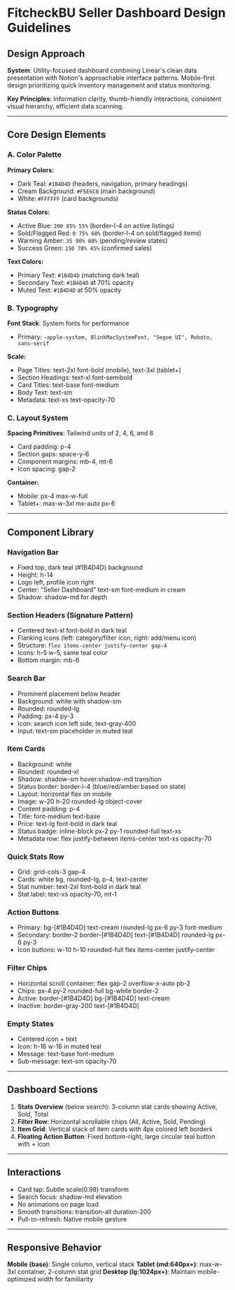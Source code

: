 # FitcheckBU Seller Dashboard Design Guidelines

## Design Approach

**System**: Utility-focused dashboard combining Linear's clean data presentation with Notion's approachable interface patterns. Mobile-first design prioritizing quick inventory management and status monitoring.

**Key Principles**: Information clarity, thumb-friendly interactions, consistent visual hierarchy, efficient data scanning.

---

## Core Design Elements

### A. Color Palette

**Primary Colors:**
- Dark Teal: `#1B4D4D` (headers, navigation, primary headings)
- Cream Background: `#F5E6C8` (main background)
- White: `#FFFFFF` (card backgrounds)

**Status Colors:**
- Active Blue: `200 85% 55%` (border-l-4 on active listings)
- Sold/Flagged Red: `0 75% 60%` (border-l-4 on sold/flagged items)
- Warning Amber: `35 90% 60%` (pending/review states)
- Success Green: `150 70% 45%` (confirmed sales)

**Text Colors:**
- Primary Text: `#1B4D4D` (matching dark teal)
- Secondary Text: `#1B4D4D` at 70% opacity
- Muted Text: `#1B4D4D` at 50% opacity

### B. Typography

**Font Stack**: System fonts for performance
- Primary: `-apple-system, BlinkMacSystemFont, "Segoe UI", Roboto, sans-serif`

**Scale:**
- Page Titles: text-2xl font-bold (mobile), text-3xl (tablet+)
- Section Headings: text-xl font-semibold
- Card Titles: text-base font-medium
- Body Text: text-sm
- Metadata: text-xs text-opacity-70

### C. Layout System

**Spacing Primitives**: Tailwind units of 2, 4, 6, and 8
- Card padding: p-4
- Section gaps: space-y-6
- Component margins: mb-4, mt-6
- Icon spacing: gap-2

**Container:**
- Mobile: px-4 max-w-full
- Tablet+: max-w-3xl mx-auto px-6

---

## Component Library

### Navigation Bar
- Fixed top, dark teal (#1B4D4D) background
- Height: h-14
- Logo left, profile icon right
- Center: "Seller Dashboard" text-sm font-medium in cream
- Shadow: shadow-md for depth

### Section Headers (Signature Pattern)
- Centered text-xl font-bold in dark teal
- Flanking icons (left: category/filter icon, right: add/menu icon)
- Structure: `flex items-center justify-center gap-4`
- Icons: h-5 w-5, same teal color
- Bottom margin: mb-6

### Search Bar
- Prominent placement below header
- Background: white with shadow-sm
- Rounded: rounded-lg
- Padding: px-4 py-3
- Icon: search icon left side, text-gray-400
- Input: text-sm placeholder in muted teal

### Item Cards
- Background: white
- Rounded: rounded-xl
- Shadow: shadow-sm hover:shadow-md transition
- Status border: border-l-4 (blue/red/amber based on state)
- Layout: horizontal flex on mobile
- Image: w-20 h-20 rounded-lg object-cover
- Content padding: p-4
- Title: font-medium text-base
- Price: text-lg font-bold in dark teal
- Status badge: inline-block px-2 py-1 rounded-full text-xs
- Metadata row: flex justify-between items-center text-xs opacity-70

### Quick Stats Row
- Grid: grid-cols-3 gap-4
- Cards: white bg, rounded-lg, p-4, text-center
- Stat number: text-2xl font-bold in dark teal
- Stat label: text-xs opacity-70, mt-1

### Action Buttons
- Primary: bg-[#1B4D4D] text-cream rounded-lg px-6 py-3 font-medium
- Secondary: border-2 border-[#1B4D4D] text-[#1B4D4D] rounded-lg px-6 py-3
- Icon buttons: w-10 h-10 rounded-full flex items-center justify-center

### Filter Chips
- Horizontal scroll container: flex gap-2 overflow-x-auto pb-2
- Chips: px-4 py-2 rounded-full bg-white border-2
- Active: border-[#1B4D4D] bg-[#1B4D4D] text-cream
- Inactive: border-gray-200 text-[#1B4D4D]

### Empty States
- Centered icon + text
- Icon: h-16 w-16 in muted teal
- Message: text-base font-medium
- Sub-message: text-sm opacity-70

---

## Dashboard Sections

1. **Stats Overview** (below search): 3-column stat cards showing Active, Sold, Total
2. **Filter Row**: Horizontal scrollable chips (All, Active, Sold, Pending)
3. **Item Grid**: Vertical stack of item cards with 4px colored left borders
4. **Floating Action Button**: Fixed bottom-right, large circular teal button with + icon

---

## Interactions

- Card tap: Subtle scale(0.98) transform
- Search focus: shadow-md elevation
- No animations on page load
- Smooth transitions: transition-all duration-200
- Pull-to-refresh: Native mobile gesture

---

## Responsive Behavior

**Mobile (base)**: Single column, vertical stack
**Tablet (md:640px+)**: max-w-3xl container, 2-column stat grid
**Desktop (lg:1024px+)**: Maintain mobile-optimized width for familiarity